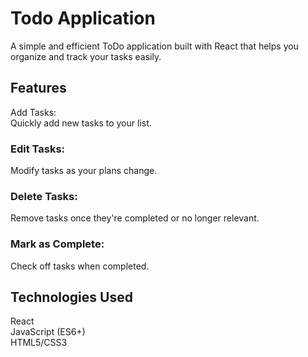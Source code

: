 # Todo Application <br/>
A simple and efficient ToDo application built with React that helps you organize and track your tasks easily.

## Features <br/>
Add Tasks: <br/> 
Quickly add new tasks to your list. <br/>
### Edit Tasks:  <br/>
Modify tasks as your plans change. <br/>
### Delete Tasks:  <br/>
Remove tasks once they're completed or no longer relevant. <br/>
### Mark as Complete: <br/>
Check off tasks when completed. <br/>

## Technologies Used <br/>
React <br/>
JavaScript (ES6+) <br/>
HTML5/CSS3 <br/>

